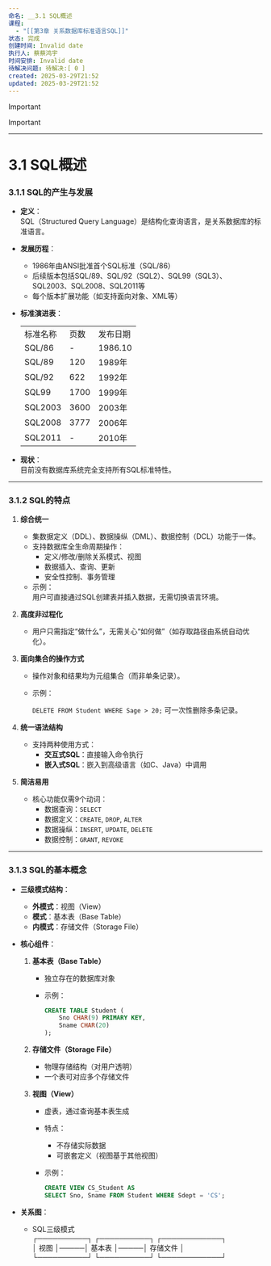```yaml
---
命名: __3.1 SQL概述
课程:
  - "[[第3章 关系数据库标准语言SQL]]"
状态: 完成
创建时间: Invalid date
执行人: 蔡蔡鸿宇
时间安排: Invalid date
待解决问题: 待解决:[ 0 ]
created: 2025-03-29T21:52
updated: 2025-03-29T21:52
---
```

> [!important]

> [!important]

---

# 3.1 SQL概述

### 3.1.1 SQL的产生与发展

- **定义**：  
    SQL（Structured Query Language）是结构化查询语言，是关系数据库的标准语言。  
    
- **发展历程**：
    - 1986年由ANSI批准首个SQL标准（SQL/86）
    - 后续版本包括SQL/89、SQL/92（SQL2）、SQL99（SQL3）、SQL2003、SQL2008、SQL2011等
    - 每个版本扩展功能（如支持面向对象、XML等）
- **标准演进表**：
    
    |   |   |   |
    |---|---|---|
    |标准名称|页数|发布日期|
    |SQL/86|-|1986.10|
    |SQL/89|120|1989年|
    |SQL/92|622|1992年|
    |SQL99|1700|1999年|
    |SQL2003|3600|2003年|
    |SQL2008|3777|2006年|
    |SQL2011|-|2010年|
    
- **现状**：  
    目前没有数据库系统完全支持所有SQL标准特性。  
    

---

### 3.1.2 SQL的特点

1. **综合统一**
    - 集数据定义（DDL）、数据操纵（DML）、数据控制（DCL）功能于一体。
    - 支持数据库全生命周期操作：
        - 定义/修改/删除关系模式、视图
        - 数据插入、查询、更新
        - 安全性控制、事务管理
    - 示例：  
        用户可直接通过SQL创建表并插入数据，无需切换语言环境。  
        
2. **高度非过程化**
    - 用户只需指定“做什么”，无需关心“如何做”（如存取路径由系统自动优化）。
3. **面向集合的操作方式**
    - 操作对象和结果均为元组集合（而非单条记录）。
    - 示例：  
          
        `DELETE FROM Student WHERE Sage > 20;` 可一次性删除多条记录。
4. **统一语法结构**
    - 支持两种使用方式：
        - **交互式SQL**：直接输入命令执行
        - **嵌入式SQL**：嵌入到高级语言（如C、Java）中调用
5. **简洁易用**
    - 核心功能仅需9个动词：
        - 数据查询：`SELECT`
        - 数据定义：`CREATE`, `DROP`, `ALTER`
        - 数据操纵：`INSERT`, `UPDATE`, `DELETE`
        - 数据控制：`GRANT`, `REVOKE`

---

### 3.1.3 SQL的基本概念

- **三级模式结构**：
    - **外模式**：视图（View）
    - **模式**：基本表（Base Table）
    - **内模式**：存储文件（Storage File）
- **核心组件**：
    1. **基本表（Base Table）**
        - 独立存在的数据库对象
        - 示例：
            
            ```SQL
            CREATE TABLE Student (
                Sno CHAR(9) PRIMARY KEY,
                Sname CHAR(20)
            );
            ```
            
    2. **存储文件（Storage File）**
        - 物理存储结构（对用户透明）
        - 一个表可对应多个存储文件
    3. **视图（View）**
        - 虚表，通过查询基本表生成
        - 特点：
            - 不存储实际数据
            - 可嵌套定义（视图基于其他视图）
        - 示例：
            
            ```SQL
            CREATE VIEW CS_Student AS
            SELECT Sno, Sname FROM Student WHERE Sdept = 'CS';
            ```
            
- **关系图**：
    - SQL三级模式  
        ┌──────────┐ ┌──────────┐ ┌────────────┐  
        │ 视图 │─────│ 基本表 │─────│ 存储文件 │  
        └──────────┘ └──────────┘ └────────────┘